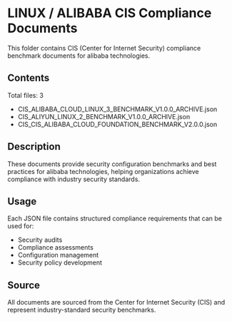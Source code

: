 # LINUX / ALIBABA CIS Compliance Documents

This folder contains CIS (Center for Internet Security) compliance benchmark documents for alibaba technologies.

## Contents

Total files: 3

- CIS_ALIBABA_CLOUD_LINUX_3_BENCHMARK_V1.0.0_ARCHIVE.json
- CIS_ALIYUN_LINUX_2_BENCHMARK_V1.0.0_ARCHIVE.json
- CIS_CIS_ALIBABA_CLOUD_FOUNDATION_BENCHMARK_V2.0.0.json


## Description

These documents provide security configuration benchmarks and best practices for alibaba technologies, helping organizations achieve compliance with industry security standards.

## Usage

Each JSON file contains structured compliance requirements that can be used for:
- Security audits
- Compliance assessments  
- Configuration management
- Security policy development

## Source

All documents are sourced from the Center for Internet Security (CIS) and represent industry-standard security benchmarks.
